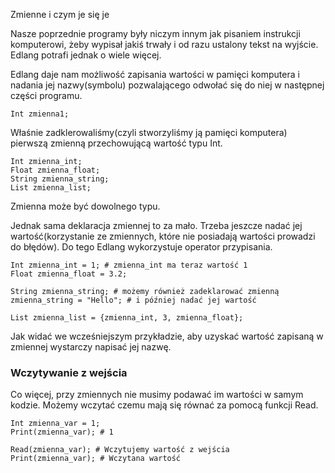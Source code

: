 Zmienne i czym je się je

Nasze poprzednie programy były niczym innym jak pisaniem instrukcji komputerowi, żeby wypisał jakiś trwały i od razu ustalony tekst na wyjście. Edlang potrafi jednak o wiele więcej.

Edlang daje nam możliwość zapisania wartości w pamięci komputera i nadania jej nazwy(symbolu) pozwalającego odwołać się do niej w następnej części programu.

    Int zmienna1;

Właśnie zadklerowaliśmy(czyli stworzyliśmy ją pamięci komputera) pierwszą zmienną przechowującą wartość typu Int.

    Int zmienna_int;
    Float zmienna_float;
    String zmienna_string;
    List zmienna_list;

Zmienna może być dowolnego typu.

Jednak sama deklaracja zmiennej to za mało. Trzeba jeszcze nadać jej wartość(korzystanie ze zmiennych, które nie posiadają wartości prowadzi do błędów). Do tego Edlang wykorzystuje operator przypisania.

    Int zmienna_int = 1; # zmienna_int ma teraz wartość 1
    Float zmienna_float = 3.2;
    
    String zmienna_string; # możemy również zadeklarować zmienną
    zmienna_string = "Hello"; # i później nadać jej wartość

    List zmienna_list = {zmienna_int, 3, zmienna_float};

Jak widać we wcześniejszym przykładzie, aby uzyskać wartość zapisaną w zmiennej wystarczy napisać jej nazwę.

### Wczytywanie z wejścia

Co więcej, przy zmiennych nie musimy podawać im wartości w samym kodzie. Możemy wczytać czemu mają się równać za pomocą funkcji Read.

    Int zmienna_var = 1;
    Print(zmienna_var); # 1

    Read(zmienna_var); # Wczytujemy wartość z wejścia
    Print(zmienna_var); # Wczytana wartość

